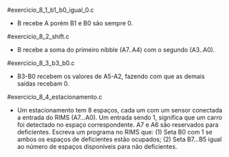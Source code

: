#exercicio_8_1_b1_b0_igual_0.c
- B recebe A porém B1 e B0 são sempre 0.

#exercicio_8_2_shift.c
- B recebe a soma do primeiro nibble (A7..A4) com o segundo (A3..A0).

#exercicio_8_3_b3_b0.c
- B3-B0 recebem os valores de A5-A2, fazendo com que as demais saídas recebam 0.

#exercicio_8_4_estacionamento.c
- Um estacionamento tem 8 espaços, cada um com um sensor conectada a entrada do RIMS (A7...A0). Um entrada sendo 1, significa que um carro foi detectado no espaço correspondente. A7 e A6 são reservados para deficientes. Escreva um
programa no RIMS que: (1) Seta B0 com 1 se ambos os espaços de deficientes estão ocupados; (2) Seta B7...B5 igual ao número de espaços disponíveis para não deficientes.
